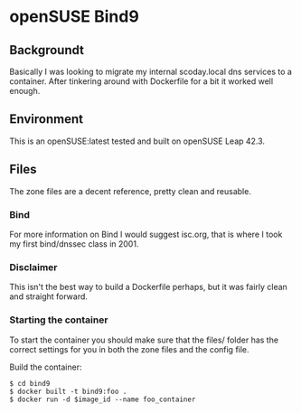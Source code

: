 # openSUSE Bind9
## Backgroundt
Basically I was looking to migrate my internal scoday.local dns services to a container. After tinkering around with Dockerfile for a bit it worked well enough.

## Environment
This is an openSUSE:latest tested and built on openSUSE Leap 42.3.

## Files
The zone files are a decent reference, pretty clean and reusable.

### Bind
For more information on Bind I would suggest isc.org, that is where I took my first bind/dnssec class in 2001. 

### Disclaimer 
This isn't the best way to build a Dockerfile perhaps, but it was fairly clean and straight forward. 

### Starting the container
To start the container you should make sure that the files/ folder has the correct settings for you in both the zone files and the config file.

Build the container:
```
$ cd bind9
$ docker built -t bind9:foo .
$ docker run -d $image_id --name foo_container
```

